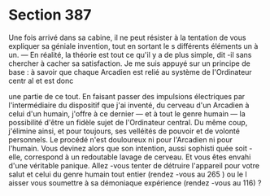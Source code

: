 # Section 387

Une fois arrivé dans sa cabine, il ne peut résister à la tentation de
vous expliquer sa géniale invention, tout en sortant le s différents
éléments un à un. — En réalité, la théorie est tout ce qu'il y a de
plus simple, dit -il sans chercher à cacher sa satisfaction. Je me
suis appuyé sur un principe de base : à savoir que chaque
Arcadien est relié au système de l'Ordinateur centr al et est donc

une partie de ce tout. En faisant passer des impulsions
électriques par l'intermédiaire du dispositif que j'ai inventé, du
cerveau d'un Arcadien à celui d'un humain, j'offre à ce dernier —
et à tout le genre humain — la possibilité d'être un  fidèle sujet de
l'Ordinateur central. Du même coup, j'élimine ainsi, et pour
toujours, ses velléités de pouvoir et de volonté personnels. Le
procédé n'est douloureux ni pour l'Arcadien ni pour l'humain.
Vous devinez alors que son intention, aussi sophisti quée soit -
elle, correspond à un redoutable lavage de cerveau. Et vous êtes
envahi d'une véritable panique. Allez -vous tenter de détruire
l'appareil pour votre salut et celui du genre humain tout entier
(rendez -vous au 265 ) ou le l aisser vous soumettre à sa
démoniaque expérience (rendez -vous au 116) ?